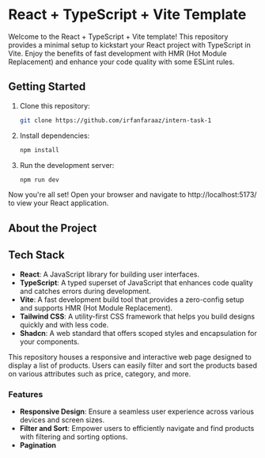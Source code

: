 # React + TypeScript + Vite Template

Welcome to the React + TypeScript + Vite template! This repository provides a minimal setup to kickstart your React project with TypeScript in Vite. Enjoy the benefits of fast development with HMR (Hot Module Replacement) and enhance your code quality with some ESLint rules.

## Getting Started

1. Clone this repository:

   ```bash
   git clone https://github.com/irfanfaraaz/intern-task-1
   ```

2. Install dependencies:

   ```bash
   npm install
   ```

3. Run the development server:

   ```bash
   npm run dev
   ```

Now you're all set!
Open your browser and navigate to http://localhost:5173/ to view your React application.

## About the Project

## Tech Stack

- **React**: A JavaScript library for building user interfaces.
- **TypeScript**: A typed superset of JavaScript that enhances code quality and catches errors during development.
- **Vite**: A fast development build tool that provides a zero-config setup and supports HMR (Hot Module Replacement).
- **Tailwind CSS**: A utility-first CSS framework that helps you build designs quickly and with less code.
- **Shadcn**: A web standard that offers scoped styles and encapsulation for your components.


This repository houses a responsive and interactive web page designed to display a list of products. Users can easily filter and sort the products based on various attributes such as price, category, and more.

### Features

- **Responsive Design**: Ensure a seamless user experience across various devices and screen sizes.
- **Filter and Sort**: Empower users to efficiently navigate and find products with filtering and sorting options.
- **Pagination**

